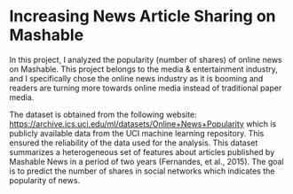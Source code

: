 # Increasing News Article Sharing on Mashable 
In this project, I analyzed the popularity (number of shares) of online news on Mashable. 
This project belongs to the media & entertainment industry, and I specifically chose the online news industry as it is booming and readers are turning more towards online media instead of traditional paper media.

The dataset is obtained from the following website:
https://archive.ics.uci.edu/ml/datasets/Online+News+Popularity
which is publicly available data from the UCI machine learning repository. 
This ensured the reliability of the data used for the analysis. 
This dataset summarizes a heterogeneous set of features about articles published by Mashable News in a period of two years (Fernandes, et al., 2015). The goal is to predict the number of shares in social networks which indicates the popularity of news.

